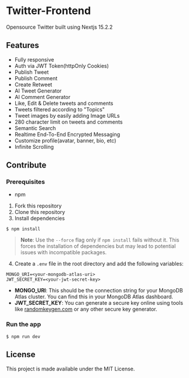 # Twitter-Frontend

Opensource Twitter built using Nextjs 15.2.2

## Features

- Fully responsive
- Auth via JWT Token(httpOnly Cookies)
- Publish Tweet
- Publish Comment
- Create Retweet
- AI Tweet Generator
- AI Comment Generator
- Like, Edit & Delete tweets and comments
- Tweets filtered according to "Topics"
- Tweet images by easily adding Image URLs
- 280 character limit on tweets and comments
- Semantic Search
- Realtime End-To-End Encrypted Messaging
- Customize profile(avatar, banner, bio, etc)
- Infinite Scrolling

## Contribute

### Prerequisites

- npm

1. Fork this repository
2. Clone this repository
3. Install dependencies

```
$ npm install
```

> **Note**: Use the `--force` flag only if `npm install` fails without it. This forces the installation of dependencies but may lead to potential issues with incompatible packages.

4. Create a `.env` file in the root directory and add the following variables:

```
MONGO_URI=<your-mongodb-atlas-uri>
JWT_SECRET_KEY=<your-jwt-secret-key>
```

- **MONGO_URI**: This should be the connection string for your MongoDB Atlas cluster. You can find this in your MongoDB Atlas dashboard.
- **JWT_SECRET_KEY**: You can generate a secure key online using tools like [randomkeygen.com](https://randomkeygen.com/) or any other secure key generator.

### Run the app

```
$ npm run dev
```

## License

This project is made available under the MIT License.
